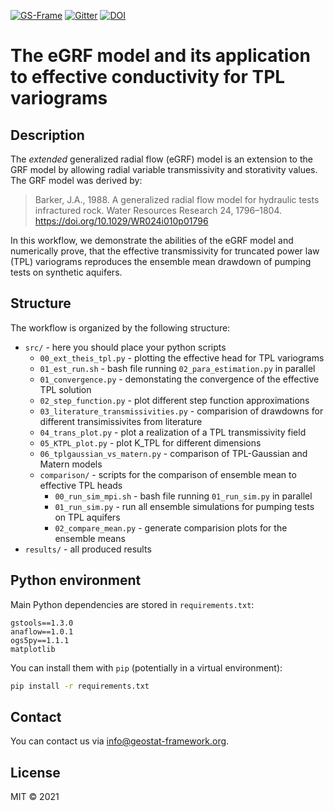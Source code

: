 [![GS-Frame](https://img.shields.io/badge/github-GeoStat_Framework-468a88?logo=github&style=flat)](https://github.com/GeoStat-Framework)
[![Gitter](https://badges.gitter.im/GeoStat-Examples/community.svg)](https://gitter.im/GeoStat-Examples/community?utm_source=badge&utm_medium=badge&utm_campaign=pr-badge)
[![DOI](https://zenodo.org/badge/DOI/10.5281/zenodo.4246460.svg)](https://doi.org/10.5281/zenodo.4246460)

# The eGRF model and its application to effective conductivity for TPL variograms


## Description

The *extended* generalized radial flow (eGRF) model is an extension to the GRF model
by allowing radial variable transmissivity and storativity values.
The GRF model was derived by:

> Barker, J.A., 1988.
> A generalized radial flow model for hydraulic tests infractured rock.
> Water Resources Research 24, 1796–1804. https://doi.org/10.1029/WR024i010p01796

In this workflow, we demonstrate the abilities of the eGRF model and numerically
prove, that the effective transmissivity for truncated power law (TPL) variograms
reproduces the ensemble mean drawdown of pumping tests on synthetic aquifers.


## Structure

The workflow is organized by the following structure:
- `src/` - here you should place your python scripts
  - `00_ext_theis_tpl.py` - plotting the effective head for TPL variograms
  - `01_est_run.sh` - bash file running `02_para_estimation.py` in parallel
  - `01_convergence.py` - demonstating the convergence of the effective TPL solution
  - `02_step_function.py` - plot different step function approximations
  - `03_literature_transmissivities.py` - comparision of drawdowns for different
    transimissivites from literature
  - `04_trans_plot.py` - plot a realization of a TPL transmissivity field
  - `05_KTPL_plot.py` - plot K_TPL for different dimensions
  - `06_tplgaussian_vs_matern.py` - comparison of TPL-Gaussian and Matern models
  - `comparison/` - scripts for the comparison of ensemble mean to effective TPL heads
    - `00_run_sim_mpi.sh` - bash file running `01_run_sim.py` in parallel
    - `01_run_sim.py` - run all ensemble simulations for pumping tests on TPL aquifers
    - `02_compare_mean.py` - generate comparision plots for the ensemble means
- `results/` - all produced results


## Python environment

Main Python dependencies are stored in `requirements.txt`:

```
gstools==1.3.0
anaflow==1.0.1
ogs5py==1.1.1
matplotlib
```

You can install them with `pip` (potentially in a virtual environment):

```bash
pip install -r requirements.txt
```


## Contact

You can contact us via <info@geostat-framework.org>.


## License

MIT © 2021
